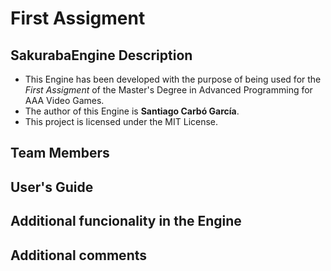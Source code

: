 # First Assigment
## SakurabaEngine Description
- This Engine has been developed with the purpose of being used for the *First Assigment* of the Master's Degree in Advanced Programming for AAA Video Games.
- The author of this Engine is **Santiago Carbó García**.
- This project is licensed under the MIT License.
## Team Members
## User's Guide
## Additional funcionality in the Engine
## Additional comments
